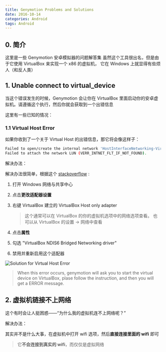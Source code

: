 ```yaml
---
title: Genymotion Problems and Solutions
date: 2016-10-14
categories: Android
tags: Android
---
```


## 0. 简介

这里是一些 Genymotion 安卓模拟器的问题解答集
虽然这个工具很出名，但是由于它使用 VirtualBox 来实现一个 x86 的虚拟机，
它在 Windows 上就显得有些烦人（和反人类）


<!-- more -->

## 1. Unable connect to virtual_device

当这个错误发生的时候，Genymotion 会让你在 VirtualBox 里面启动你的安卓虚拟机。请遵循这个执行，然后你就会获取到一个出错信息

这里有一些已知的情况：

### 1.1 Virtual Host Error

如果你收到了一个关于 Virtual Host 的出错信息，那它将会像这样子：

```bash
Failed to open/create the internal network 'HostInterfaceNetworking-VirtualBox Host-Only Ethernet Adapter' (VERR_INTNET_FLT_IF_NOT_FOUND).
Failed to attach the network LUN (VERR_INTNET_FLT_IF_NOT_FOUND).
```

解决办法：

解决办法很简单，根据这个 [stackoverflow](http://stackoverflow.com/questions/33725779/failed-to-open-create-the-internal-network-vagrant-on-windows10) :

1. 打开 Windows 网络与共享中心
2. 点击**更改适配器设置**
3. 右键 VirtualBox 建立的 VirtualBox Host only adapter

    > 这个通常可以在 VirtualBox 的你的虚拟机选项中的网络选项查看。
    也可以从 VirtualBox 的设置 -> 网络中查看

4. 点击**属性**
5. 勾选 "VirtualBox NDIS6 Bridged Networking driver"
6. 禁用并重新启用这个适配器

![Solution for Virtual Host Error](http://i.stack.imgur.com/Tkkws.png)

> When this error occurs, genymotion will ask you to start the virtual device on VirtualBox, plase follow the instruction, and then you will get a ERROR message.


## 2. 虚拟机链接不上网络

这个有时会让人挺困惑——“为什么我的虚拟机连不上网络呢？”

解决办法：

其实并不是什么大事，在虚拟机中打开 wifi 选项，然后**直接连接里面的 wifi** 即可

> 它**不会连接到真实的 wifi**，而仅仅是虚拟网络
